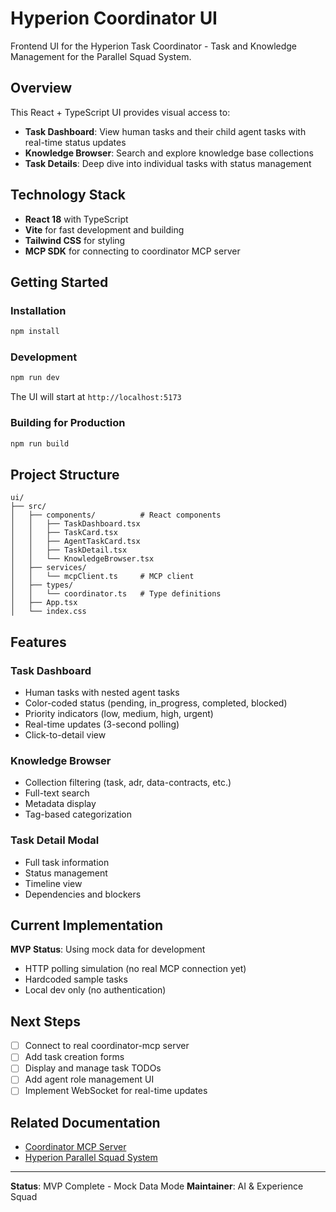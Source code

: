# Hyperion Coordinator UI

Frontend UI for the Hyperion Task Coordinator - Task and Knowledge Management for the Parallel Squad System.

## Overview

This React + TypeScript UI provides visual access to:

- **Task Dashboard**: View human tasks and their child agent tasks with real-time status updates
- **Knowledge Browser**: Search and explore knowledge base collections
- **Task Details**: Deep dive into individual tasks with status management

## Technology Stack

- **React 18** with TypeScript
- **Vite** for fast development and building
- **Tailwind CSS** for styling
- **MCP SDK** for connecting to coordinator MCP server

## Getting Started

### Installation

```bash
npm install
```

### Development

```bash
npm run dev
```

The UI will start at `http://localhost:5173`

### Building for Production

```bash
npm run build
```

## Project Structure

```
ui/
├── src/
│   ├── components/          # React components
│   │   ├── TaskDashboard.tsx
│   │   ├── TaskCard.tsx
│   │   ├── AgentTaskCard.tsx
│   │   ├── TaskDetail.tsx
│   │   └── KnowledgeBrowser.tsx
│   ├── services/
│   │   └── mcpClient.ts     # MCP client
│   ├── types/
│   │   └── coordinator.ts   # Type definitions
│   ├── App.tsx
│   └── index.css
```

## Features

### Task Dashboard

- Human tasks with nested agent tasks
- Color-coded status (pending, in_progress, completed, blocked)
- Priority indicators (low, medium, high, urgent)
- Real-time updates (3-second polling)
- Click-to-detail view

### Knowledge Browser

- Collection filtering (task, adr, data-contracts, etc.)
- Full-text search
- Metadata display
- Tag-based categorization

### Task Detail Modal

- Full task information
- Status management
- Timeline view
- Dependencies and blockers

## Current Implementation

**MVP Status**: Using mock data for development

- HTTP polling simulation (no real MCP connection yet)
- Hardcoded sample tasks
- Local dev only (no authentication)

## Next Steps

- [ ] Connect to real coordinator-mcp server
- [ ] Add task creation forms
- [ ] Display and manage task TODOs
- [ ] Add agent role management UI
- [ ] Implement WebSocket for real-time updates

## Related Documentation

- [Coordinator MCP Server](../coordinator-mcp/CLAUDE.md)
- [Hyperion Parallel Squad System](/CLAUDE.md)

---

**Status**: MVP Complete - Mock Data Mode
**Maintainer**: AI & Experience Squad
